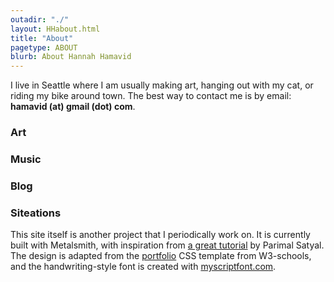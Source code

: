 ```yaml
---
outadir: "./"
layout: HHabout.html
title: "About"
pagetype: ABOUT
blurb: About Hannah Hamavid
---
```


I live in Seattle where I am usually making art, hanging out with my cat, or riding my bike around town.
The best way to contact me is by email: <span class="text-teal">**hamavid (at) gmail (dot) com**</span>.

### Art

### Music

### Blog

### Siteations
This site itself is another project that I periodically work on. It is currently built with Metalsmith, with inspiration from [a great tutorial](https://neustadt.fr/essays/crafting-a-simple-blog-with-metalsmith/) by Parimal Satyal. The design is adapted from the [portfolio](http://www.w3schools.com/w3css/tryw3css_templates_portfolio.htm) CSS template from W3-schools, and the handwriting-style font is created with [myscriptfont.com](http://myscriptfont.com).
